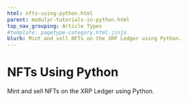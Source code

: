 ```yaml
---
html: nfts-using-python.html
parent: modular-tutorials-in-python.html
top_nav_grouping: Article Types
#template: pagetype-category.html.jinja
blurb: Mint and sell NFTs on the XRP Ledger using Python.
---
```

# NFTs Using Python

Mint and sell NFTs on the XRP Ledger using Python.
